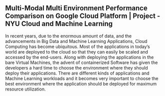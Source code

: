 ## Multi-Modal Multi Environment Performance Comparison on Google Cloud Platform | Project - NYU Cloud and Machine Learning

In recent years, due to the enormous amount of data, and the advancements in Big Data and Machine Learning Applications, Cloud Computing has become ubiquitous. Most of the applications in today’s world are deployed to the cloud so that they can easily be scaled and accessed by the end-users. Along with deploying the applications in the bare Virtual Machines, the advent of containerized Software has given the developers a hard time to choose the environment where they should deploy their applications. There are different kinds of applications and Machine Learning workloads and it becomes very important to choose the best environment where the application should be deployed for maximum resource utilization.
